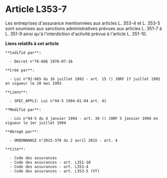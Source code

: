 # Article L353-7

Les entreprises d'assurance mentionnées aux articles L. 353-4 et L. 353-5 sont soumises aux sanctions administratives prévues
aux articles L. 351-7 à L. 351-9 ainsi qu'à l'interdiction d'activité prévue à l'article L. 351-10.

**Liens relatifs à cet article**

	**Codifié par**:

	  - Décret n°76-666 1976-07-16

	**Créé par**:

	  - Loi n°92-665 du 16 juillet 1992 - art. 15 () JORF 17 juillet 1992 en vigueur le 20 mai 1993

	**Liens**:

	  - SPEC_APPLI: Loi n°94-5 1994-01-04 art. 41

	**Modifié par**:

	  - Loi n°94-5 du 4 janvier 1994 - art. 30 () JORF 5 janvier 1994 en vigueur le 1er juillet 1994

	**Abrogé par**:

	  - ORDONNANCE n°2015-378 du 2 avril 2015 - art. 4

	**Cite**:

	  - Code des assurances
	  - Code des assurances - art. L351-10
	  - Code des assurances - art. L353-4
	  - Code des assurances - art. L353-5 (VT)
